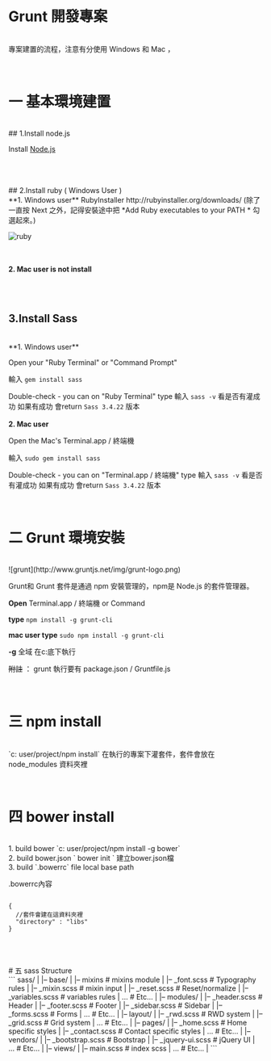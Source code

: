 # Grunt 開發專案
<br />
專案建置的流程，注意有分使用  Windows 和 Mac ，
<br /><br /><br />


# 一 基本環境建置
<br />
## 1.Install node.js
<br />

 Install  [ Node.js ](https://nodejs.org/en/)  

<br />
<br />
<br />
## 2.Install ruby ( Windows User )
<br />
 **1. Windows user**  
  RubyInstaller  http://rubyinstaller.org/downloads/    
  (除了一直按 Next 之外，記得安裝途中把 *Add Ruby executables to your PATH * 勾選起來。)    

 ![ruby](http://i1.wp.com/naturaljenius.com/wp-content/uploads/2011/10/Ruby-Install-1.png "rubyinstaller")   

 <br /><br />
 **2. Mac user is not install**

<br /><br />
## 3.Install Sass
<br />
 **1. Windows user**

 Open your  "Ruby  Terminal" or "Command Prompt"

 輸入  `gem install sass`

 Double-check - you can on "Ruby  Terminal"  type   輸入  `sass -v` 看是否有灌成功
  如果有成功 會return  `Sass 3.4.22`  版本
<br /><br />
 **2. Mac user**

 Open the Mac's  Terminal.app / 終端機

 輸入  `sudo gem install sass`

 Double-check - you can on "Terminal.app / 終端機"  type   輸入  `sass -v` 看是否有灌成功
  如果有成功 會return  `Sass 3.4.22`  版本
<br /><br /><br />

# 二 Grunt 環境安裝
<br />
![grunt](http://www.gruntjs.net/img/grunt-logo.png)

Grunt和 Grunt 套件是通過 npm 安裝管理的，npm是 Node.js 的套件管理器。

**Open**    Terminal.app / 終端機  or Command

**type**   `npm install -g grunt-cli`

**mac user type**  `sudo npm install -g grunt-cli`

**-g**   全域  在c:底下執行

~~附註~~ ： grunt 執行要有 package.json / Gruntfile.js
<br />
<br />
<br />


# 三 npm install
<br />
`c: user/project/npm install`  在執行的專案下灌套件，套件會放在node_modules 資料夾裡
<br />
<br />
<br />




# 四 bower  install
<br />
1. build bower  
`c: user/project/npm install -g bower`
<br />
2. build  bower.json
` bower init ` 建立bower.json檔
<br />
3. build `.bowerrc` file local base path

.bowerrc內容
<pre><code>
{
  //套件會建在這資料夾裡
  "directory" : "libs"
}
</code></pre>
<br />
<br />
<br />
# 五 sass Structure
<br />
```
sass/
|
|– base/
|  |– mixins             # mixins module
|   |– _font.scss        # Typography rules
|   |– _mixin.scss       # mixin  input
|   |– _reset.scss       # Reset/normalize
|   |– _variables.scss   # variables rules
|   ...                  # Etc…
|
|– modules/
|   |– _header.scss      # Header
|   |– _footer.scss      # Footer
|   |– _sidebar.scss     # Sidebar
|   |– _forms.scss       # Forms
|   ...                  # Etc…
|
|– layout/
|   |– _rwd.scss         # RWD system
|   |– _grid.scss        # Grid system
|   ...                  # Etc…
|
|– pages/
|   |– _home.scss        # Home specific styles
|   |– _contact.scss     # Contact specific styles
|   ...                  # Etc…
|
|– vendors/
|   |– _bootstrap.scss   # Bootstrap
|   |– _jquery-ui.scss   # jQuery UI
|   ...                  # Etc…
|
|– views/
|   |– main.scss         # index scss
|   ...                  # Etc…
|
```
